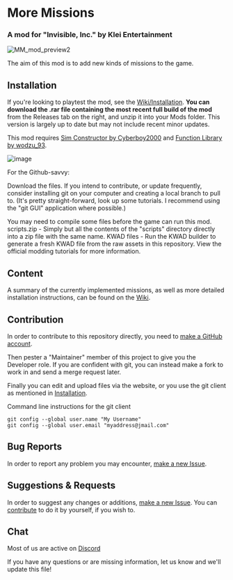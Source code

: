 # More Missions
### A mod for "Invisible, Inc." by Klei Entertainment

![MM_mod_preview2](https://user-images.githubusercontent.com/39839566/118572232-3c484c00-b780-11eb-9ad3-687b14c74fce.png)

The aim of this mod is to add new kinds of missions to the game. 

## Installation

If you're looking to playtest the mod, see the [Wiki/Installation](https://github.com/Mobbstar/InvisibleInc-MoreMissions/wiki/1.-Installation).
**You can download the .rar file containing the most recent full build of the mod** from the Releases tab on the right, and unzip it into your Mods folder. This version is largely up to date but may not include recent minor updates.

This mod requires [Sim Constructor by Cyberboy2000](https://steamcommunity.com/workshop/filedetails/?id=580661011) and [Function Library by wodzu_93](https://steamcommunity.com/sharedfiles/filedetails/?id=1745350836).

![image](https://user-images.githubusercontent.com/39839566/117757618-b3319200-b220-11eb-8001-c416c9df1233.png)

For the Github-savvy:

Download the files. If you intend to contribute, or update frequently, consider installing git on your computer and creating a local branch to pull to. (It's pretty straight-forward, look up some tutorials. I recommend using the "git GUI" application where possible.)

You may need to compile some files before the game can run this mod.
scripts.zip - Simply but all the contents of the "scripts" directory directly into a zip file with the same name.
KWAD files - Run the KWAD builder to generate a fresh KWAD file from the raw assets in this repository. View the official modding tutorials for more information.

## Content

A summary of the currently implemented missions, as well as more detailed installation instructions, can be found on the [Wiki](https://github.com/Mobbstar/InvisibleInc-MoreMissions/wiki).

## Contribution

In order to contribute to this repository directly, you need to [make a GitHub account](https://github.com/login).

Then pester a "Maintainer" member of this project to give you the Developer role.
If you are confident with git, you can instead make a fork to work in and send a merge request later.

Finally you can edit and upload files via the website, or you use the git client as mentioned in [Installation](#Installation).

Command line instructions for the git client

```
git config --global user.name "My Username"
git config --global user.email "myaddress@jmail.com"
```

## Bug Reports

In order to report any problem you may encounter, [make a new Issue][issues].

## Suggestions & Requests

In order to suggest any changes or additions, [make a new Issue][issues]. You can [contribute](#Contribution) to do it by yourself, if you wish to.

## Chat

Most of us are active on [Discord](https://discord.gg/nP5dKKvubh)

If you have any questions or are missing information, let us know and we'll update this file!

[issues]: https://github.com/InvisibleInc-MoreMissions/issues
